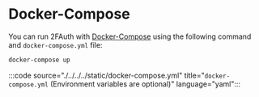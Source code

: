 # Docker-Compose

You can run 2FAuth with [Docker-Compose](https://docs.docker.com/compose/) using the following command and `docker-compose.yml` file:

```bash
docker-compose up
```

:::code source="./../../../static/docker-compose.yml" title="`docker-compose.yml` (Environment variables are optional)" language="yaml":::
